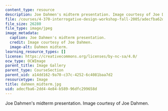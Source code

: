 ```yaml
---
content_type: resource
description: Joe Dahmen's midterm presentation. Image courtesy of Joe Dahmen.
file: /courses/4-370-interrogative-design-workshop-fall-2005/adecfba62dd44e84b58996dfc299658d_dahmen_midterm.jpg
file_size: 26280
file_type: image/jpeg
image_metadata:
  caption: Joe Dahmen's midterm presentation.
  credit: Image courtesy of Joe Dahmen.
  image-alt: Dahmen midterm.
learning_resource_types: []
license: https://creativecommons.org/licenses/by-nc-sa/4.0/
ocw_type: OCWImage
parent_title: Image Gallery
parent_type: CourseSection
parent_uid: a14dd162-9a70-c37c-4252-6c4081baa7d2
resourcetype: Image
title: dahmen_midterm.jpg
uid: adecfba6-2dd4-4e84-b589-96dfc299658d
---
```

Joe Dahmen's midterm presentation. Image courtesy of Joe Dahmen.